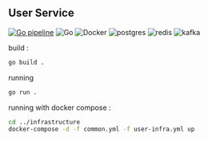 User Service
-----
[![Go pipeline](https://github.com/MRdyRy/Ticket-Microservice/actions/workflows/go.yml/badge.svg)](https://github.com/MRdyRy/Ticket-Microservice/actions/workflows/go.yml)
![Go](https://badge.ttsalpha.com/api?label=Go&status=1.23&color=888888&labelColor=4CC3FF) 
![Docker](https://badge.ttsalpha.com/api?label=Docker&labelColor=3800FF)
![postgres](https://badge.ttsalpha.com/api?label=postgres&labelColor=7E7893)
![redis](https://badge.ttsalpha.com/api?label=redis&labelColor=F02E2E)
![kafka](https://badge.ttsalpha.com/api?label=kafka&labelColor=010101)

build :
```bash
go build .
```

running
```bash
go run .
```

running with docker compose :
```bash
cd ../infrastructure
docker-compose -d -f common.yml -f user-infra.yml up
```

